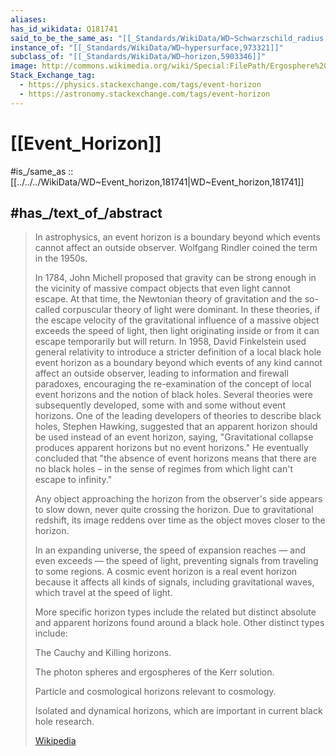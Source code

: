 ```yaml
---
aliases:
has_id_wikidata: Q181741
said_to_be_the_same_as: "[[_Standards/WikiData/WD~Schwarzschild_radius,72755]]"
instance_of: "[[_Standards/WikiData/WD~hypersurface,973321]]"
subclass_of: "[[_Standards/WikiData/WD~horizon,5903346]]"
image: http://commons.wikimedia.org/wiki/Special:FilePath/Ergosphere%20of%20a%20rotating%20black%20hole.svg
Stack_Exchange_tag:
  - https://physics.stackexchange.com/tags/event-horizon
  - https://astronomy.stackexchange.com/tags/event-horizon
---
```


# [[Event_Horizon]] 

#is_/same_as :: [[../../../WikiData/WD~Event_horizon,181741|WD~Event_horizon,181741]] 

## #has_/text_of_/abstract 

> In astrophysics, an event horizon is a boundary beyond which events cannot affect an outside observer. 
> Wolfgang Rindler coined the term in the 1950s.
>
> In 1784, John Michell proposed that gravity can be strong enough in the vicinity of massive compact objects that even light cannot escape. At that time, the Newtonian theory of gravitation and the so-called corpuscular theory of light were dominant. In these theories, if the escape velocity of the gravitational influence of a massive object exceeds the speed of light, then light originating inside or from it can escape temporarily but will return. In 1958, David Finkelstein used general relativity to introduce a stricter definition of a local black hole event horizon as a boundary beyond which events of any kind cannot affect an outside observer, leading to information and firewall paradoxes, encouraging the re-examination of the concept of local event horizons and the notion of black holes. Several theories were subsequently developed, some with and some without event horizons. One of the leading developers of theories to describe black holes, Stephen Hawking, suggested that an apparent horizon should be used instead of an event horizon, saying, "Gravitational collapse produces apparent horizons but no event horizons." He eventually concluded that "the absence of event horizons means that there are no black holes – in the sense of regimes from which light can't escape to infinity."
>
> Any object approaching the horizon from the observer's side appears to slow down, never quite crossing the horizon. Due to gravitational redshift, its image reddens over time as the object moves closer to the horizon.
>
> In an expanding universe, the speed of expansion reaches — and even exceeds — the speed of light, preventing signals from traveling to some regions. A cosmic event horizon is a real event horizon because it affects all kinds of signals, including gravitational waves, which travel at the speed of light.
>
> More specific horizon types include the related but distinct absolute and apparent horizons found around a black hole. Other distinct types include:
>
> 
>
> The Cauchy and Killing horizons.
>
> The photon spheres and ergospheres of the Kerr solution.
>
> Particle and cosmological horizons relevant to cosmology.
>
> Isolated and dynamical horizons, which are important in current black hole research.
>
> [Wikipedia](https://en.wikipedia.org/wiki/Event%20horizon) 


